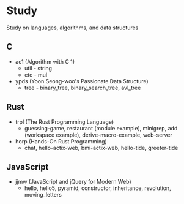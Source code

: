 # Study
Study on languages, algorithms, and data structures

## C
- ac1 (Algorithm with C 1)
    - util - string
    - etc - mul
- ypds (Yoon Seong-woo's Passionate Data Structure) 
    - tree - binary_tree, binary_search_tree, avl_tree

## Rust
- trpl (The Rust Programming Language)
  - guessing-game, restaurant (module example), minigrep, add (workspace example), derive-macro-example, web-server
- horp (Hands-On Rust Programming)
  - chat, hello-actix-web, bmi-actix-web, hello-tide, greeter-tide

## JavaScript
- jjmw (JavaScript and jQuery for Modern Web)
  - hello, hello5, pyramid, constructor, inheritance, revolution, moving_letters
